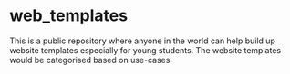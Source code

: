# web_templates
This is a public repository where anyone in the world can help build up website templates especially for young students. The website templates would be categorised based on use-cases
